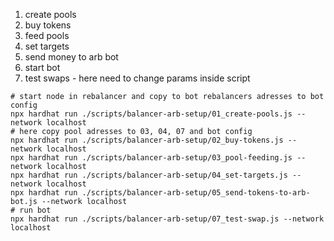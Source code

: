 1. create pools
2. buy tokens
3. feed pools
4. set targets
5. send money to arb bot
6. start bot
7. test swaps - here need to change params inside script


```
# start node in rebalancer and copy to bot rebalancers adresses to bot config
npx hardhat run ./scripts/balancer-arb-setup/01_create-pools.js --network localhost
# here copy pool adresses to 03, 04, 07 and bot config
npx hardhat run ./scripts/balancer-arb-setup/02_buy-tokens.js --network localhost
npx hardhat run ./scripts/balancer-arb-setup/03_pool-feeding.js --network localhost
npx hardhat run ./scripts/balancer-arb-setup/04_set-targets.js --network localhost
npx hardhat run ./scripts/balancer-arb-setup/05_send-tokens-to-arb-bot.js --network localhost
# run bot
npx hardhat run ./scripts/balancer-arb-setup/07_test-swap.js --network localhost
```
